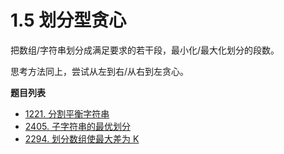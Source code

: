 # 1.5 划分型贪心

把数组/字符串划分成满足要求的若干段，最小化/最大化划分的段数。

思考方法同上，尝试从左到右/从右到左贪心。

**题目列表**

- [1221. 分割平衡字符串](https://leetcode.cn/problems/split-a-string-in-balanced-strings/description/)
- [2405. 子字符串的最优划分](https://leetcode.cn/problems/optimal-partition-of-string/description/)
- [2294. 划分数组使最大差为 K](https://leetcode.cn/problems/partition-array-such-that-maximum-difference-is-k/description/)
